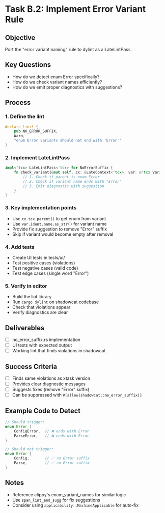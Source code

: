 # Task B.2: Implement Error Variant Rule

## Objective
Port the "error variant naming" rule to dylint as a LateLintPass.

## Key Questions
- How do we detect enum Error specifically?
- How do we check variant names efficiently?
- How do we emit proper diagnostics with suggestions?

## Process

### 1. Define the lint
```rust
declare_lint! {
    pub NO_ERROR_SUFFIX,
    Warn,
    "enum Error variants should not end with 'Error'"
}
```

### 2. Implement LateLintPass
```rust
impl<'tcx> LateLintPass<'tcx> for NoErrorSuffix {
    fn check_variant(&mut self, cx: &LateContext<'tcx>, var: &'tcx Variant<'_>) {
        // 1. Check if parent is enum Error
        // 2. Check if variant name ends with "Error"
        // 3. Emit diagnostic with suggestion
    }
}
```

### 3. Key implementation points
- Use `cx.tcx.parent()` to get enum from variant
- Use `var.ident.name.as_str()` for variant name
- Provide fix suggestion to remove "Error" suffix
- Skip if variant would become empty after removal

### 4. Add tests
- Create UI tests in tests/ui/
- Test positive cases (violations)
- Test negative cases (valid code)
- Test edge cases (single word "Error")

### 5. Verify in editor
- Build the lint library
- Run `cargo dylint` on shadowcat codebase
- Check that violations appear
- Verify diagnostics are clear

## Deliverables
- [ ] no_error_suffix.rs implementation
- [ ] UI tests with expected output
- [ ] Working lint that finds violations in shadowcat

## Success Criteria
- [ ] Finds same violations as xtask version
- [ ] Provides clear diagnostic messages
- [ ] Suggests fixes (remove "Error" suffix)
- [ ] Can be suppressed with `#[allow(shadowcat::no_error_suffix)]`

## Example Code to Detect
```rust
// Should trigger:
enum Error {
    ConfigError,  // ❌ ends with Error
    ParseError,   // ❌ ends with Error
}

// Should not trigger:
enum Error {
    Config,       // ✅ no Error suffix
    Parse,        // ✅ no Error suffix
}
```

## Notes
- Reference clippy's enum_variant_names for similar logic
- Use `span_lint_and_sugg` for fix suggestions
- Consider using `applicability::MachineApplicable` for auto-fix